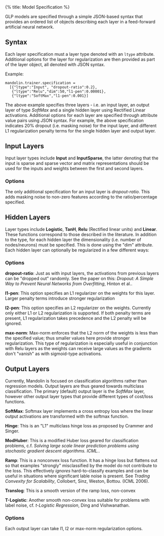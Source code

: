 {%
  title: Model Specification
%}

GLP models are specified through a simple JSON-based syntax that provides
an ordered list of objects describing each layer in a feed-forward artificial
neural network. 

## Syntax

Each layer specification must a layer type denoted with an `ltype` attribute.
Additional options for the layer for regularization are then provided as part of the layer
object, all denoted with JSON syntax.

Example:

    mandolin.trainer.specification = 
      [{"ltype":"Input", "dropout-ratio":0.2},
       {"ltype":"Relu","dim":50,"l1-pen":0.00001},
       {"ltype":"SoftMax","l1-pen":0.001}]

The above example specifies three layers - i.e. an input layer, an output layer
of type *SoftMax* and a single hidden layer using Rectified Linear activations. 
Additional options for each layer are specified through attribute value pairs using
JSON syntax. For example, the above specification indicates 20% dropout (i.e. masking
noise) for the input layer, and different L1 regularization penalty terms for the
single hidden layer and output layer.

## Input Layers

Input layer types include **Input** and **InputSparse**, the latter denoting that 
the input is sparse and sparse vector and matrix representations should be used
for the inputs and weights between the first and second layers. 

### Options

The only additional specification for an input layer is *dropout-ratio*. This adds
masking noise to non-zero features according to the ratio/percentage specified.

## Hidden Layers

Layer types include **Logistic**, **TanH**, **Relu** (Rectified linear units) and **Linear**. 
These functions correspond to those described in the literature. 
In addition to the type, for each hidden layer the dimensionality (i.e. number of nodes/neurons)
must be specified.  This is done using the "dim" attribute. Each hidden layer can optionally
be regularized in a few different ways:

### Options

**dropout-ratio**: Just as with input layers, the activations from previous layers can
be "dropped out" randomly.  See the paper on this: *Dropout: A Simple Way to Prevent 
Neural Networks from Overfitting*, Hinton et al..

**l1-pen**: This option specifies an L1 regularizer on the weights for this layer. Larger
penalty terms introduce stronger regularization

**l2-pen**: This option specifies an L2 regularizer on the weights.  Currently only either
L1 or L2 regularization is supported.  If both penalty terms are present, L1 regularization
takes precedence and the L2 penalty will be ignored.

**max-norm**: Max-norm enforces that the L2 norm of the weights is less than the specified value;
thus smaller values here provide stronger regularization.  This type of regularization is 
especially useful in conjunction with Relu layers as the weights can receive large values as 
the gradients don't "vanish" as with sigmoid-type activations.

## Output Layers

Currently, Mandolin is focused on classification algorithms rather than 
regression models. Output layers are thus geared towards multiclass classification.
The primary (default) output layer is the *SoftMax* layer, however other
output layer types that provide different types of cost/loss functions.

**SoftMax**: Softmax layer implements a cross entropy loss where the linear output activations
are transformed with the softmax function.

**Hinge**: This is an "L1" multiclass hinge loss as proposed by Crammer and Singer. 

**ModHuber**: This is a modified Huber loss geared for classification problems, c.f.
*Solving large scale linear prediction problems using stochastic gradient descent algorithms. ICML.*.

**Ramp**: This is a nonconvex loss function. It has a hinge loss but flattens out so that examples 
"strongly" misclassified by the model do not contribute to the loss.  This effectively *ignores*
hard-to-classify examples and can be useful in situations where significant lable noise is present.
See *Trading Convexity for Scalability*, Collobert, Sinz, Weston, Bottou. (ICML 2006).

**Translog**: This is a smooth version of the ramp loss, non-convex

**T-Logistic**: Another smooth non-convex loss suitable for problems with label noise, cf. 
*t-Logistic Regression*, Ding and Vishwanathan. 

### Options

Each output layer can take l1, l2 or max-norm regularization options. 